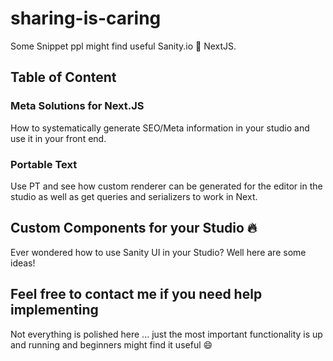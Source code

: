 # sharing-is-caring

Some Snippet ppl might find useful
Sanity.io 💙 NextJS.

## Table of Content

### Meta Solutions for Next.JS

How to systematically generate SEO/Meta information in your studio and use it in your front end.

### Portable Text

Use PT and see how custom renderer can be generated for the editor in the studio as well as get queries and serializers to work in Next.

## Custom Components for your Studio :fire:

Ever wondered how to use Sanity UI in your Studio? Well here are some ideas!

## Feel free to contact me if you need help implementing

Not everything is polished here ... just the most important functionality is up and running and beginners might find it useful :smile:
